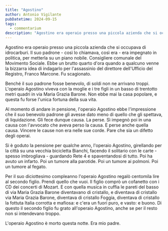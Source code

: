 ```yaml
---
title: "Agostino"
author: Antonio Vigilante
pubDatetime: 2024-09-15
tags: 
  - commentarium
description: "Agostino era operaio presso una piccola azienda che si occupava di idrocarburi. Il suo padrone - così lo chiamava, così era - era impegnato in politica, per metterla su un piano nobile. Consigliere comunale del Movimento Sociale. Ebbe un brutto quarto d'ora quando a qualcuno venne la bizzarra idea di indagarlo per l'assassinio del direttore dell'Ufficio del Registro, Franco Marcone. Fu scagionato...."
---
```


Agostino era operaio presso una piccola azienda che si occupava di idrocarburi. Il suo padrone - così lo chiamava, così era - era impegnato in politica, per metterla su un piano nobile. Consigliere comunale del Movimento Sociale. Ebbe un brutto quarto d'ora quando a qualcuno venne la bizzarra idea di indagarlo per l'assassinio del direttore dell'Ufficio del Registro, Franco Marcone. Fu scagionato.

Benché il suo padrone fosse benevolo, di soldi non ne arrivano troppi. L'operaio Agostino viveva con la moglie e i tre figli in un basso di trentotto metri quadri in via Maria Grazia Barone. Non ebbe mai la casa popolare, e questa fu forse l'unica fortuna della sua vita.

Al momento di andare in pensione, l'operaio Agostino ebbe l'impressione che il suo benevolo padrone gli avesse dato meno di quello che gli spettava, di liquidazione. Gli fece dunque causa. La perse. Sì impegnò poi in una causa con l'avvocato che aveva perso la causa. E perse anche quella causa. Vincere le cause non era nelle sue corde. Pare che sia un difetto degli operai.

Si è goduto la pensione per qualche anno, l'operaio Agostino, girellando per la città su una vecchia bicicletta Bianchi, facendo il solitario con le carte - spesso imbrogliava - guardando Rete 4 e spaventandosi di tutto. Poi ha avuto un infarto. Poi un tumore alla parotide. Poi un tumore ai polmoni. Poi un tumore al fegato.

Per il suo diciottesimo compleanno l'operaio Agostino regalò centomila lire al secondo figlio. Prendi quello che vuoi. Il figlio comprò un cofanetto con i CD dei concerti di Mozart. E con quella musica in cuffia le pareti del basso di via Maria Grazia Barone diventavano di cristallo, e diventava di cristallo via Maria Grazia Barone, diventava di cristallo Foggia, diventava di cristallo la fottuta Italia corrotta e mafiosa: e c'era un fuori puro, e vasto: e buono. Di questo il secondo figlio fu grato all'operaio Agostino, anche se per il resto non si intendevano troppo.

L'operaio Agostino è morto questa notte. Era mio padre.
